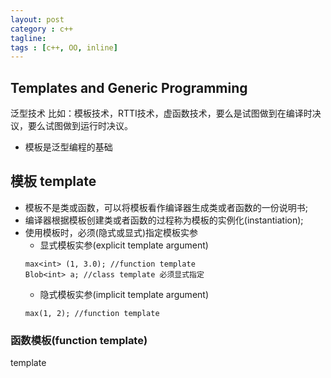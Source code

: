 ```yaml
---
layout: post
category : c++
tagline:
tags : [c++, OO, inline]
---
```


## Templates and Generic Programming

泛型技术
比如：模板技术，RTTI技术，虚函数技术，要么是试图做到在编译时决议，要么试图做到运行时决议。

- 模板是泛型编程的基础

## 模板 template
- 模板不是类或函数，可以将模板看作编译器生成类或者函数的一份说明书;
- 编译器根据模板创建类或者函数的过程称为模板的实例化(instantiation);
- 使用模板时，必须(隐式或显式)指定模板实参
	- 显式模板实参(explicit template argument)
	```
	max<int> (1, 3.0); //function template
	Blob<int> a; //class template 必须显式指定
	```
	- 隐式模板实参(implicit template argument)
	```
	max(1, 2); //function template
	```

### 函数模板(function template)
template<template parameter list>
	template<typename T1, typename T2>


#### 函数模板实例化 instantiate
```
When the compiler instantiates a template, it creates a new “instance” of
the template using the actual template argument(s) in place of the
corresponding template parameter(s).
```

#### 非类型模板参数(nontype parameter)
```
template <unsigned N, unsigned M>
inline int compare(const char (&p1)[N], const char (&p2)[M]) {
    return strcmp(p1, p2);
};

// 非类型模板参数的模板实参必须是常量表达式
cout << compare("a", "ba") << endl;
```

### 类模板(class template)

#### 类模板的实例化
- 类模板实例化必须提供显式模板实参
```
Blob<int> ia;
Blob<int> ia2 = {0, 1, 2, 3, 4};
```
- 一个实例化了的类模板，其成员函数只有在使用时才被实例化
```
Blob<int> ia2 = {0, 1, 2, 3, 4}; // 类模板实例化
ia2.size(); // 实例化 Blob<int>::size() const
```
